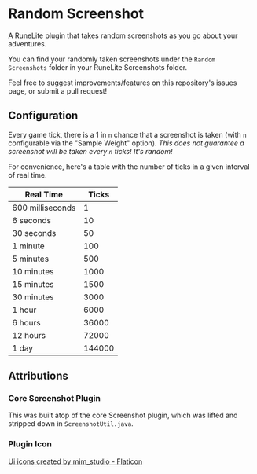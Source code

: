 # Random Screenshot
A RuneLite plugin that takes random screenshots as you go about your adventures.

You can find your randomly taken screenshots under the `Random Screenshots` folder in your RuneLite Screenshots folder.

Feel free to suggest improvements/features on this repository's issues page, or submit a pull request!

## Configuration
Every game tick, there is a 1 in `n` chance that a screenshot is taken (with `n` configurable via the "Sample Weight"
option). _This does not guarantee a screenshot will be taken every `n` ticks! It's random!_

For convenience, here's a table with the number of ticks in a given interval of real time.


| Real Time        | Ticks  |
|------------------|--------|
| 600 milliseconds | 1      |
| 6 seconds        | 10     |
| 30 seconds       | 50     |
| 1 minute         | 100    |
| 5 minutes        | 500    |
| 10 minutes       | 1000   |
| 15 minutes       | 1500   |
| 30 minutes       | 3000   |
| 1 hour           | 6000   |
| 6 hours          | 36000  |
| 12 hours         | 72000  |
| 1 day            | 144000 |

## Attributions
### Core Screenshot Plugin
This was built atop of the core Screenshot plugin, which was lifted and stripped down in `ScreenshotUtil.java`.

### Plugin Icon
<a href="https://www.flaticon.com/free-icons/ui" title="ui icons">Ui icons created by mim_studio - Flaticon</a>
